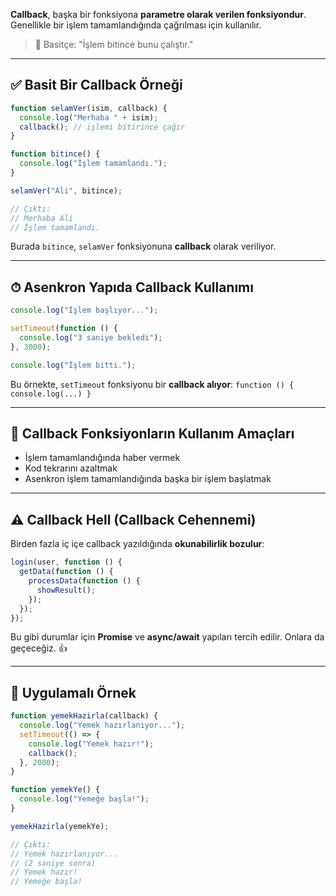 
**Callback**, başka bir fonksiyona **parametre olarak verilen fonksiyondur**. Genellikle bir işlem tamamlandığında çağrılması için kullanılır.

> 📌 Basitçe: "İşlem bitince bunu çalıştır."

----

## ✅ Basit Bir Callback Örneği


```js
function selamVer(isim, callback) {
  console.log("Merhaba " + isim);
  callback(); // işlemi bitirince çağır
}

function bitince() {
  console.log("İşlem tamamlandı.");
}

selamVer("Ali", bitince);

// Çıktı:
// Merhaba Ali
// İşlem tamamlandı.
```

Burada `bitince`, `selamVer` fonksiyonuna **callback** olarak veriliyor.

---

## ⏱ Asenkron Yapıda Callback Kullanımı

```js
console.log("İşlem başlıyor...");

setTimeout(function () {
  console.log("3 saniye bekledi");
}, 3000);

console.log("İşlem bitti.");
```

Bu örnekte, `setTimeout` fonksiyonu bir **callback alıyor**: `function () { console.log(...) }`

---

## 🎯 Callback Fonksiyonların Kullanım Amaçları

- İşlem tamamlandığında haber vermek
- Kod tekrarını azaltmak
- Asenkron işlem tamamlandığında başka bir işlem başlatmak

---

## ⚠️ Callback Hell (Callback Cehennemi)

Birden fazla iç içe callback yazıldığında **okunabilirlik bozulur**:

```js
login(user, function () {
  getData(function () {
    processData(function () {
      showResult();
    });
  });
});
```

Bu gibi durumlar için **Promise** ve **async/await** yapıları tercih edilir. Onlara da geçeceğiz. 👍

---

## 🧪 Uygulamalı Örnek

```js
function yemekHazirla(callback) {
  console.log("Yemek hazırlanıyor...");
  setTimeout(() => {
    console.log("Yemek hazır!");
    callback();
  }, 2000);
}

function yemekYe() {
  console.log("Yemeğe başla!");
}

yemekHazirla(yemekYe);

// Çıktı:
// Yemek hazırlanıyor...
// (2 saniye sonra)
// Yemek hazır!
// Yemeğe başla!
```
